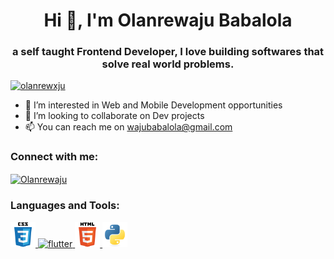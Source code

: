 <h1 align="center">Hi 👋, I'm Olanrewaju Babalola</h1>
<h3 align="center">a self taught Frontend Developer, I love building softwares that solve real world problems.</h3>

<p align="left"> <a href="https://twitter.com/olanrewxju" target="blank"><img src="https://img.shields.io/twitter/follow/olanrewxju?logo=twitter&style=for-the-badge" alt="olanrewxju" /></a> </p>

- 👀 I’m interested in Web and Mobile Development opportunities
- 💞️ I’m looking to collaborate on Dev projects
- 📫 You can reach me on wajubabalola@gmail.com





<h3 align="left">Connect with me:</h3>
<p align="left">

<a href="https://linkedin.com/in/waju" target="blank"><img align="center" src="https://raw.githubusercontent.com/rahuldkjain/github-profile-readme-generator/master/src/images/icons/Social/linked-in-alt.svg" alt="Olanrewaju" height="30" width="40" /></a>
</p>

<h3 align="left">Languages and Tools:</h3>
<p align="left"> <a href="https://www.w3schools.com/css/" target="_blank" rel="noreferrer"> <img src="https://raw.githubusercontent.com/devicons/devicon/master/icons/css3/css3-original-wordmark.svg" alt="css3" width="40" height="40"/> </a> <a href="https://flutter.dev" target="_blank" rel="noreferrer"> <img src="https://www.vectorlogo.zone/logos/flutterio/flutterio-icon.svg" alt="flutter" width="40" height="40"/> </a> <a href="https://www.w3.org/html/" target="_blank" rel="noreferrer"> <img src="https://raw.githubusercontent.com/devicons/devicon/master/icons/html5/html5-original-wordmark.svg" alt="html5" width="40" height="40"/> </a> <a href="https://www.python.org" target="_blank" rel="noreferrer"> <img src="https://raw.githubusercontent.com/devicons/devicon/master/icons/python/python-original.svg" alt="python" width="40" height="40"/> </p>
